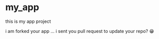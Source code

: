 # my_app
this is my app project

i am forked your app ...
i sent you pull request to update your repo? 😁
